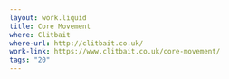 ```yaml
---
layout: work.liquid
title: Core Movement
where: Clitbait
where-url: http://clitbait.co.uk/
work-link: https://www.clitbait.co.uk/core-movement/
tags: "20"
---
```

